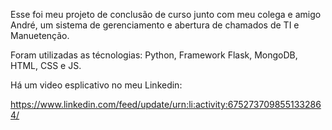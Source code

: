 Esse foi meu projeto de conclusão de curso junto com meu colega e amigo André, um sistema de gerenciamento e abertura de chamados de TI e Manuetenção.

Foram utilizadas as técnologias: Python, Framework Flask, MongoDB, HTML, CSS e JS.

Há um video esplicativo no meu Linkedin:

https://www.linkedin.com/feed/update/urn:li:activity:6752737098551332864/
